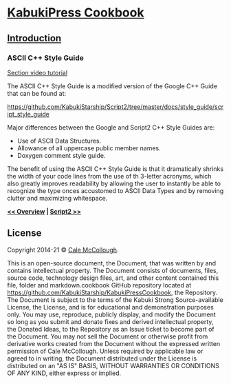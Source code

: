 # [KabukiPress Cookbook](../ReadMe.md)

## [Introduction](./ReadMe.md)

### ASCII C++ Style Guide

[Section video tutorial](https://www.youtube.com/channel/UCS2vQG4gUE3vXWV_K9XScQw)

The ASCII C++ Style Guide is a modified version of the Google C++ Guide that can be found at:

[https://github.com/KabukiStarship/Script2/tree/master/docs/style_guide/script_style_guide
](https://github.com/KabukiStarship/Script2/tree/master/docs/style_guide/script_style_guide
)

Major differences between the Google and Script2 C++ Style Guides are:

* Use of ASCII Data Structures.
* Allowance of all uppercase public member names.
* Doxygen comment style guide.

The benefit of using the ASCII C++ Style Guide is that it dramatically shrinks the width of your code lines from the use of th 3-letter acronyms, which also greatly improves readability by allowing the user to instantly be able to recognize the type onces accustomed to ASCII Data Types and by removing clutter and maximizing whitespace.

**[<< Overview](./ReadMe.md) | [Script2 >>](../Script2.md)**

## License

Copyright 2014-21 © [Cale McCollough](https://cookingwithcale.org).

This is an open-source document, the Document, that was written by and contains intellectual property. The Document consists of documents, files, source code, technology design files, art, and other content contained this file, folder and markdown.cookbook GitHub repository located at <https://github.com/KabukiStarship/KabukiPressCookbook>, the Repository. The Document is subject to the terms of the Kabuki Strong Source-available License, the License, and is for educational and demonstration purposes only. You may use, reproduce, publicly display, and modify the Document so long as you submit and donate fixes and derived intellectual property, the Donated Ideas, to the Repository as an Issue ticket to become part of the Document. You may not sell the Document or otherwise profit from derivative works created from the Document without the expressed written permission of Cale McCollough. Unless required by applicable law or agreed to in writing, the Document distributed under the License is distributed on an "AS IS" BASIS, WITHOUT WARRANTIES OR CONDITIONS OF ANY KIND, either express or implied.
